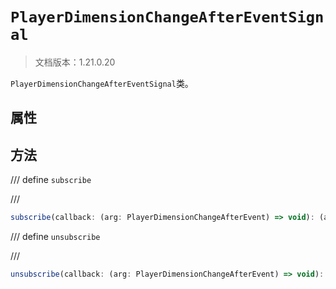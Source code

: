 # `PlayerDimensionChangeAfterEventSignal`

> 文档版本：1.21.0.20

`PlayerDimensionChangeAfterEventSignal`类。

## 属性

## 方法

/// define
`subscribe`


///

```js
subscribe(callback: (arg: PlayerDimensionChangeAfterEvent) => void): (arg: PlayerDimensionChangeAfterEvent) => void
```


/// define
`unsubscribe`


///

```js
unsubscribe(callback: (arg: PlayerDimensionChangeAfterEvent) => void): void
```

